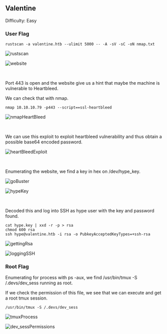 ## Valentine

Difficulty: Easy

### User Flag

```
rustscan -a valentine.htb --ulimit 5000 -- -A -sV -sC -oN nmap.txt
```

![rustscan](https://github.com/b1d0ws/OSCP/assets/58514930/121ef3bb-5789-472e-868f-51e8694962d7)

![website](https://github.com/b1d0ws/OSCP/assets/58514930/09ad71fa-3dfd-482a-9708-60c4b8e7f500)

<br>

Port 443 is open and the website give us a hint that maybe the machine is vulnerable to Heartbleed.  

We can check that with nmap.

```
nmap 10.10.10.79 -p443 --script==ssl-heartbleed
```

![nmapHeartBleed](https://github.com/b1d0ws/OSCP/assets/58514930/ae14b712-5d72-46c9-90e5-bf184219ab96)

<br>

We can use this exploit to exploit heartbleed vulnerability and thus obtain a possible base64 encoded password.

![heartBleedExploit](https://github.com/b1d0ws/OSCP/assets/58514930/286b78e3-f28b-4b44-b236-d934cb440496)

<br>

Enumerating the website, we find a key in hex on /dev/hype_key.

![goBuster](https://github.com/b1d0ws/OSCP/assets/58514930/03d6ed40-e2da-4267-a9c3-d5a5ee74164f)

![hypeKey](https://github.com/b1d0ws/OSCP/assets/58514930/0d57c5fc-9207-44d8-8a63-6779b55e1c63)

<br>

Decoded this and log into SSH as hype user with the key and password found.

```
cat hype.key | xxd -r -p > rsa
chmod 600 rsa
ssh hype@valentine.htb -i rsa -o PubkeyAcceptedKeyTypes=+ssh-rsa
```

![gettingRsa](https://github.com/b1d0ws/OSCP/assets/58514930/ad64f0b5-ce22-4059-aeb3-9be347d313fb)

![loggingSSH](https://github.com/b1d0ws/OSCP/assets/58514930/6913f129-5eb3-4b3b-acb2-81c5e7b1630d)

### Root Flag

Enumerating for process with ps -aux, we find /usr/bin/tmux -S /.devs/dev_sess running as root.  

If we check the permission of this file, we see that we can execute and get a root tmux session.

```
/usr/bin/tmux -S /.devs/dev_sess
```

![tmuxProcess](https://github.com/b1d0ws/OSCP/assets/58514930/2fcf95e1-8cf9-4afb-8470-39b996e749cc)

![dev_sessPermissions](https://github.com/b1d0ws/OSCP/assets/58514930/30536916-2fb1-41aa-94b5-a96ccc9fda14)
